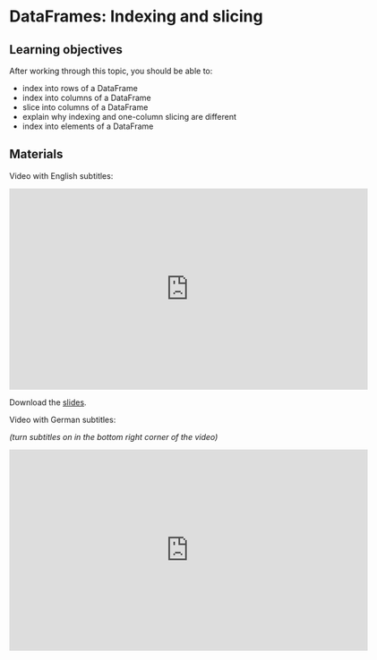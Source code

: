 # DataFrames: Indexing and slicing

## Learning objectives

After working through this topic, you should be able to:

- index into rows of a DataFrame
- index into columns of a DataFrame
- slice into columns of a DataFrame
- explain why indexing and one-column slicing are different
- index into elements of a DataFrame

## Materials

Video with English subtitles:

<iframe
  src="https://electure.uni-bonn.de/paella7/ui/watch.html?id=692f6319-501a-42b1-83d2-d891afed8a0e"
  width="640"
  height="360"
  frameborder="0"
  allowfullscreen
></iframe>

Download the [slides](pandas_basics-dataframes_indexing_slicing.pdf).

Video with German subtitles:

*(turn subtitles on in the bottom right corner of the video)*

<iframe
  src="https://electure.uni-bonn.de/paella7/ui/watch.html?id=74596859-e7cb-4383-ab61-8fc6fe368717"
  width="640"
  height="360"
  frameborder="0"
  allowfullscreen
></iframe>
